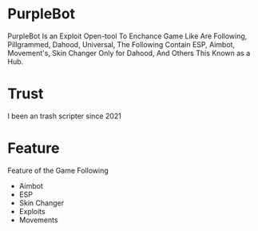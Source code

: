 # PurpleBot
PurpleBot Is an Exploit Open-tool To Enchance Game Like Are Following, Pillgrammed, Dahood, Universal, The Following Contain ESP, Aimbot, Movement's, Skin Changer Only for Dahood, And Others This Known as a Hub. 

# Trust
I been an trash scripter since 2021

# Feature
Feature of the Game Following
- Aimbot
- ESP
- Skin Changer
- Exploits
- Movements
